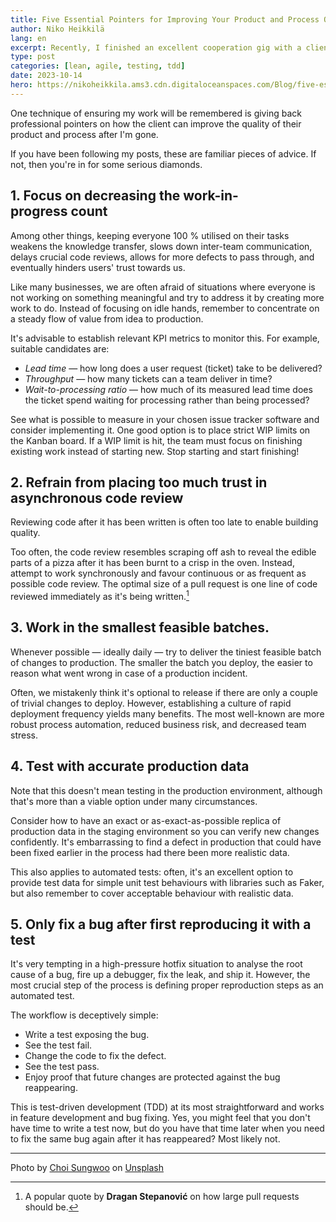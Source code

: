```yaml
---
title: Five Essential Pointers for Improving Your Product and Process Quality
author: Niko Heikkilä
lang: en
excerpt: Recently, I finished an excellent cooperation gig with a client. While my main tasks were focused on helping them design and develop their digital service, I wouldn't be a great consultant if I would just silently fade away on the last day of my contract.
type: post
categories: [lean, agile, testing, tdd]
date: 2023-10-14
hero: https://nikoheikkila.ams3.cdn.digitaloceanspaces.com/Blog/five-essential-pointers-for-improving-your-product-and-process-quality.jpg
---
```


One technique of ensuring my work will be remembered is giving back professional pointers on how the client can improve the quality of their product and process after I'm gone.

If you have been following my posts, these are familiar pieces of advice. If not, then you're in for some serious diamonds.

## 1. Focus on decreasing the work-in-progress count

Among other things, keeping everyone 100 % utilised on their tasks weakens the knowledge transfer, slows down inter-team communication, delays crucial code reviews, allows for more defects to pass through, and eventually hinders users' trust towards us.

Like many businesses, we are often afraid of situations where everyone is not working on something meaningful and try to address it by creating more work to do. Instead of focusing on idle hands, remember to concentrate on a steady flow of value from idea to production.

It's advisable to establish relevant KPI metrics to monitor this. For example, suitable candidates are:

-   *Lead time* — how long does a user request (ticket) take to be delivered?
-   *Throughput* — how many tickets can a team deliver in time?
-   *Wait-to-processing ratio* — how much of its measured lead time does the ticket spend waiting for processing rather than being processed?

See what is possible to measure in your chosen issue tracker software and consider implementing it. One good option is to place strict WIP limits on the Kanban board. If a WIP limit is hit, the team must focus on finishing existing work instead of starting new. Stop starting and start finishing!

## 2. Refrain from placing too much trust in asynchronous code review

Reviewing code after it has been written is often too late to enable building quality.

Too often, the code review resembles scraping off ash to reveal the edible parts of a pizza after it has been burnt to a crisp in the oven. Instead, attempt to work synchronously and favour continuous or as frequent as possible code review. The optimal size of a pull request is one line of code reviewed immediately as it's being written.[^1]

## 3. Work in the smallest feasible batches.

Whenever possible — ideally daily — try to deliver the tiniest feasible batch of changes to production. The smaller the batch you deploy, the easier to reason what went wrong in case of a production incident.

Often, we mistakenly think it's optional to release if there are only a couple of trivial changes to deploy. However, establishing a culture of rapid deployment frequency yields many benefits. The most well-known are more robust process automation, reduced business risk, and decreased team stress.

## 4. Test with accurate production data

Note that this doesn't mean testing in the production environment, although that's more than a viable option under many circumstances.

Consider how to have an exact or as-exact-as-possible replica of production data in the staging environment so you can verify new changes confidently. It's embarrassing to find a defect in production that could have been fixed earlier in the process had there been more realistic data.

This also applies to automated tests: often, it's an excellent option to provide test data for simple unit test behaviours with libraries such as Faker, but also remember to cover acceptable behaviour with realistic data.

## 5. Only fix a bug after first reproducing it with a test

It's very tempting in a high-pressure hotfix situation to analyse the root cause of a bug, fire up a debugger, fix the leak, and ship it. However, the most crucial step of the process is defining proper reproduction steps as an automated test.

The workflow is deceptively simple:

-   Write a test exposing the bug.
-   See the test fail.
-   Change the code to fix the defect.
-   See the test pass.
-   Enjoy proof that future changes are protected against the bug reappearing.

This is test-driven development (TDD) at its most straightforward and works in feature development and bug fixing. Yes, you might feel that you don't have time to write a test now, but do you have that time later when you need to fix the same bug again after it has reappeared? Most likely not.

[^1]: A popular quote by **Dragan Stepanović** on how large pull requests should be.

---

Photo by [Choi Sungwoo](https://unsplash.com/@beancurd?utm_content=creditCopyText&utm_medium=referral&utm_source=unsplash) on [Unsplash](https://unsplash.com/photos/person-pouring-coffee-on-coffee-cup-XiyR0BXRIsI?utm_content=creditCopyText&utm_medium=referral&utm_source=unsplash)
